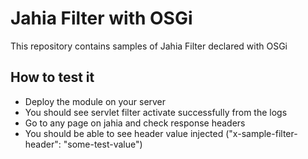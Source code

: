 # Jahia Filter with OSGi

This repository contains samples of Jahia Filter declared with OSGi

## How to test it

- Deploy the module on your server
- You should see servlet filter activate successfully from the logs
- Go to any page on jahia and check response headers
- You should be able to see header value injected ("x-sample-filter-header": "some-test-value")
